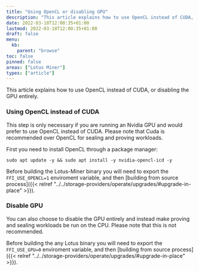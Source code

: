 ```yaml
---
title: "Using OpenCL or disabling GPU"
description: "This article explains how to use OpenCL instead of CUDA, or disabling the GPU on the Lotus-Miner process"
date: 2022-03-18T12:00:35+01:00
lastmod: 2022-03-18T12:00:35+01:00
draft: false
menu:
  kb:
    parent: "browse"
toc: false
pinned: false
areas: ["Lotus Miner"]
types: ["article"]
---
```


This article explains how to use OpenCL instead of CUDA, or disabling the GPU entirely.

### Using OpenCL instead of CUDA

This step is only necessary if you are running an Nvidia GPU and would prefer to use OpenCL instead of CUDA. Please note that Cuda is recommended over OpenCL for sealing and proving workloads.


First you need to install OpenCL through a package manager:

```shell
sudo apt update -y && sudo apt install -y nvidia-opencl-icd -y
```

Before building the Lotus-Miner binary you will need to export the `FFI_USE_OPENCL=1` enviroment variable, and then [building from source process]({{< relref "../../storage-providers/operate/upgrades/#upgrade-in-place" >}}).

### Disable GPU

You can also choose to disable the GPU entirely and instead make proving and sealing workloads be run on the CPU. Please note that this is not recommended.

Before building the any Lotus binary you will need to export the `FFI_USE_GPU=0` enviroment variable, and then [building from source process]({{< relref "../../storage-providers/operate/upgrades/#upgrade-in-place" >}}).
